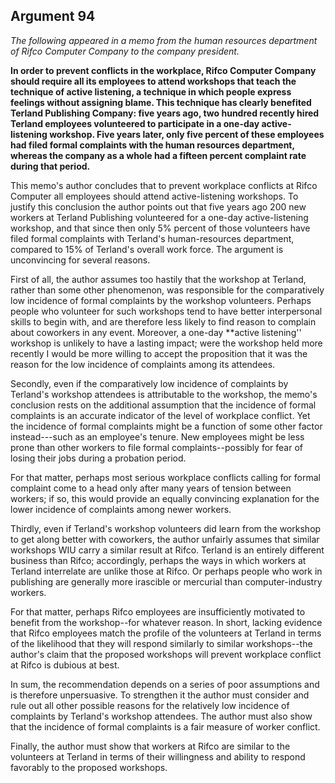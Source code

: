 
Argument 94
---------------------------

*The following appeared in a memo from the human resources department of Rifco Computer
Company to the company president.*

**In order to prevent conflicts in the workplace, Rifco Computer Company should require all its
employees to attend workshops that teach the technique of active listening, a technique in
which people express feelings without assigning blame. This technique has clearly benefited
Terland Publishing Company: five years ago, two hundred recently hired Terland employees
volunteered to participate in a one-day active-listening workshop. Five years later, only five
percent of these employees had filed formal complaints with the human resources department,
whereas the company as a whole had a fifteen percent complaint rate during that period.**


This memo's author concludes that to prevent workplace conflicts at Rifco Computer all
employees should attend active-listening workshops. To justify this conclusion the author
points out that five years ago 200 new workers at Terland Publishing volunteered for a one-day
active-listening workshop, and that since then only 5% percent of those volunteers have filed
formal complaints with Terland's human-resources department, compared to 15% of Terland's
overall work force. The argument is unconvincing for several reasons.

First of all, the author assumes too hastily that the workshop at Terland, rather than some
other phenomenon, was responsible for the comparatively low incidence of formal complaints
by the workshop volunteers. Perhaps people who volunteer for such workshops tend to have
better interpersonal skills to begin with, and are therefore less likely to find reason to complain
about coworkers in any event. Moreover, a one-day **active listening'' workshop is unlikely to
have a lasting impact; were the workshop held more recently I would be more willing to accept
the proposition that it was the reason for the low incidence of complaints among its attendees.

Secondly, even if the comparatively low incidence of complaints by Terland's workshop
attendees is attributable to the workshop, the memo's conclusion rests on the additional
assumption that the incidence of formal complaints is an accurate indicator of the level of
workplace conflict. Yet the incidence of formal complaints might be a function of some other
factor instead---such as an employee's tenure. New employees might be less prone than other
workers to file formal complaints--possibly for fear of losing their jobs during a probation period.

For that matter, perhaps most serious workplace conflicts calling for formal complaint come to
a head only after many years of tension between workers; if so, this would provide an equally
convincing explanation for the lower incidence of complaints among newer workers.

Thirdly, even if Terland's workshop volunteers did learn from the workshop to get along
better with coworkers, the author unfairly assumes that similar workshops WIU carry a similar
result at Rifco. Terland is an entirely different business than Rifco; accordingly, perhaps the
ways in which workers at Terland interrelate are unlike those at Rifco. Or perhaps people who
work in publishing are generally more irascible or mercurial than computer-industry workers.

For that matter, perhaps Rifco employees are insufficiently motivated to benefit from the
workshop--for whatever reason. In short, lacking evidence that Rifco employees match the
profile of the volunteers at Terland in terms of the likelihood that they will respond similarly to
similar workshops--the author's claim that the proposed workshops will prevent workplace
conflict at Rifco is dubious at best.

In sum, the recommendation depends on a series of poor assumptions and is therefore
unpersuasive. To strengthen it the author must consider and rule out all other possible reasons
for the relatively low incidence of complaints by Terland's workshop attendees. The author
must also show that the incidence of formal complaints is a fair measure of worker conflict.

Finally, the author must show that workers at Rifco are similar to the volunteers at Terland in
terms of their willingness and ability to respond favorably to the proposed workshops.

